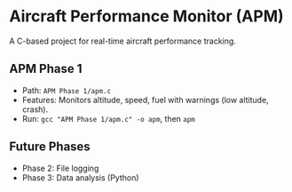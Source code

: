 # Aircraft Performance Monitor (APM)
A C-based project for real-time aircraft performance tracking.

## APM Phase 1
- Path: `APM Phase 1/apm.c`
- Features: Monitors altitude, speed, fuel with warnings (low altitude, crash).
- Run: `gcc "APM Phase 1/apm.c" -o apm`, then `apm`

## Future Phases
- Phase 2: File logging
- Phase 3: Data analysis (Python)